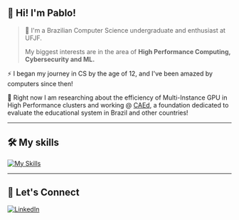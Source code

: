 ## 👋 Hi! I'm <strong>Pablo!</strong>

> 🚀 I'm a Brazilian Computer Science undergraduate and enthusiast at UFJF.
>
> My biggest interests are in the area of **High Performance Computing, Cybersecurity and ML.**

⚡ I began my journey in CS by the age of 12, and I've been amazed by computers since then!

🔭 Right now I am researching about the efficiency of Multi-Instance GPU in High Performance clusters and working @ [CAEd](https://fundacaocaed.org.br/), a foundation dedicated to evaluate the educational system in Brazil and other countries!

---

## 🛠️ My skills

[![My Skills](https://skillicons.dev/icons?i=c,cpp,python,go,java,nextjs,django,js,html,css,ts,php,mysql,git)](https://skillicons.dev)

---

## 🤝 Let's Connect
[![LinkedIn](https://skillicons.dev/icons?i=linkedin)](https://www.linkedin.com/in/pablo-silva-de-faria-29803a325)
